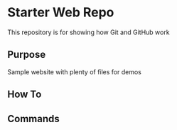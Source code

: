 # Starter Web Repo

This repository is for showing how Git and GitHub work

## Purpose

Sample website with plenty of files for demos

## How To

## Commands